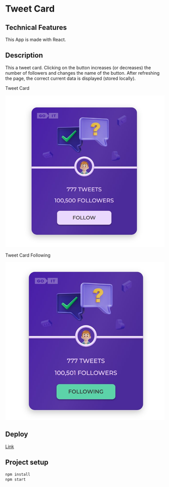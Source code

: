 # Tweet Card

## Technical Features

This App is made with React.

## Description

This a tweet card. Сlicking on the button increases (or decreases) the number of followers and changes the name of the button. After refreshing the page, the correct current data is displayed (stored locally).

Tweet Card

![Tweet Card](./assets/tweet-card.jpg)

Tweet Card Following

![Tweet Card Following](./assets/tweet-card-following.jpg)


## Deploy

[Link](https://olgamykhailova.github.io/tweet-card/)

## Project setup

```
npm install
npm start
```